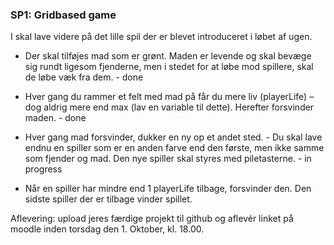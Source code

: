 ### SP1: Gridbased game 

I skal lave videre på det lille spil der er blevet introduceret i løbet af ugen.

- Der skal tilføjes mad som er grønt. Maden er levende og skal bevæge sig rundt ligesom fjenderne, men i stedet for at løbe mod spillere, skal de løbe væk fra dem. - done

- Hver gang du rammer et felt med mad på får du mere liv (playerLife) – dog aldrig mere end max (lav en variable til dette). Herefter forsvinder maden. - done

- Hver gang mad forsvinder, dukker en ny op et andet sted. - Du skal lave endnu en spiller som er en anden farve end den første, men ikke samme som fjender og mad. Den nye spiller skal styres med piletasterne. - in progress

- Når en spiller har mindre end 1 playerLife tilbage, forsvinder den. Den sidste spiller der er tilbage vinder spillet.


Aflevering: upload jeres færdige projekt til github og aflevér linket på moodle inden torsdag den 1. Oktober, kl. 18.00.
